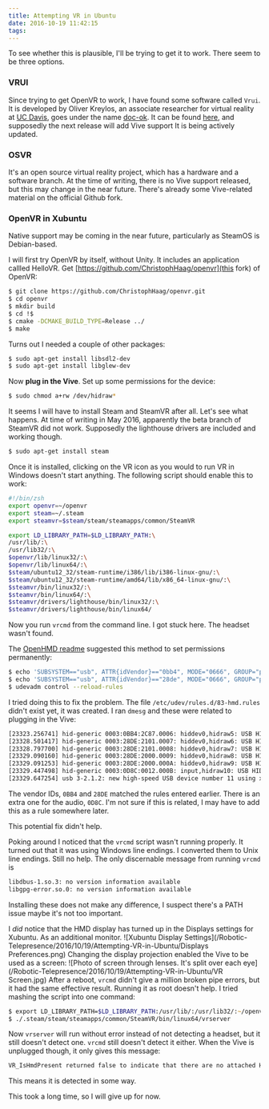 ```yaml
---
title: Attempting VR in Ubuntu
date: 2016-10-19 11:42:15
tags:
---
```

To see whether this is plausible, I'll be trying to get it to work.
There seem to be three options.
### VRUI
Since trying to get OpenVR to work, I have found some software called `Vrui`.
It is developed by Oliver Kreylos, an associate researcher for virtual reality at [UC Davis](http://www.ucdavis.edu/), goes under the name [doc-ok](http://doc-ok.org/?page_id=6).
It can be found [here](http://idav.ucdavis.edu/~okreylos/ResDev/Vrui/), and supposedly the next release will add Vive support
It is being actively updated.

### OSVR
It's an open source virtual reality project, which has a hardware and a software branch.
At the time of writing, there is no Vive support released, but this may change in the near future.
There's already some Vive-related material on the official Github fork.

### OpenVR in Xubuntu
Native support may be coming in the near future, particularly as SteamOS is Debian-based.

I will first try OpenVR by itself, without Unity.
It includes an application callled HelloVR.
Get [https://github.com/ChristophHaag/openvr](this fork) of OpenVR:
```zsh
$ git clone https://github.com/ChristophHaag/openvr.git
$ cd openvr
$ mkdir build
$ cd !$
$ cmake -DCMAKE_BUILD_TYPE=Release ../
$ make
```
Turns out I needed a couple of other packages:
```zsh
$ sudo apt-get install libsdl2-dev
$ sudo apt-get install libglew-dev
```
Now **plug in the Vive**.
Set up some permissions for the device:
```zsh
$ sudo chmod a+rw /dev/hidraw*
```
It seems I will have to install Steam and SteamVR after all. Let's see what happens.
At time of writing in May 2016, apparently the beta branch of SteamVR did not work.
Supposedly the lighthouse drivers are included and working though.
```zsh
$ sudo apt-get install steam
```
Once it is installed, clicking on the VR icon as you would to run VR in Windows doesn't start anything.
The following script should enable this to work:
```zsh vrcmd
#!/bin/zsh
export openvr=~/openvr
export steam=~/.steam
export steamvr=$steam/steam/steamapps/common/SteamVR

export LD_LIBRARY_PATH=$LD_LIBRARY_PATH:\
/usr/lib/:\
/usr/lib32/:\
$openvr/lib/linux32/:\
$openvr/lib/linux64/:\
$steam/ubuntu12_32/steam-runtime/i386/lib/i386-linux-gnu/:\
$steam/ubuntu12_32/steam-runtime/amd64/lib/x86_64-linux-gnu/:\
$steamvr/bin/linux32/:\
$steamvr/bin/linux64/:\
$steamvr/drivers/lighthouse/bin/linux32/:\
$steamvr/drivers/lighthouse/bin/linux64/
```
Now you run `vrcmd` from the command line.
I got stuck here. The headset wasn't found.

The [OpenHMD readme](https://github.com/OpenHMD/OpenHMD/blob/master/README.md) suggested this method to set permissions permanently:
```zsh
$ echo 'SUBSYSTEM=="usb", ATTR{idVendor}=="0bb4", MODE="0666", GROUP="plugdev"' >> /etc/udev/rules.d/83-hmd.rules
$ echo 'SUBSYSTEM=="usb", ATTR{idVendor}=="28de", MODE="0666", GROUP="plugdev"' >> /etc/udev/rules.d/83-hmd.rules
$ udevadm control --reload-rules
```
I tried doing this to fix the problem.
The file `/etc/udev/rules.d/83-hmd.rules` didn't exist yet, it was created.
I ran `dmesg` and these were related to plugging in the Vive:

```zsh
[23323.256741] hid-generic 0003:0BB4:2C87.0006: hiddev0,hidraw5: USB HID v1.11 Device [HTC HTC Vive] on usb-0000:08:00.0-2.1.5/input0
[23328.501417] hid-generic 0003:28DE:2101.0007: hiddev0,hidraw6: USB HID v1.11 Device [Valve Software Watchman Dongle] on usb-0000:08:00.0-2.1.6/input0
[23328.797700] hid-generic 0003:28DE:2101.0008: hiddev0,hidraw7: USB HID v1.11 Device [Valve Software Watchman Dongle] on usb-0000:08:00.0-2.1.7/input0
[23329.090160] hid-generic 0003:28DE:2000.0009: hiddev0,hidraw8: USB HID v1.01 Device [Valve Software Lighthouse FPGA RX] on usb-0000:08:00.0-2.1.1/input0
[23329.091253] hid-generic 0003:28DE:2000.000A: hiddev0,hidraw9: USB HID v1.01 Device [Valve Software Lighthouse FPGA RX] on usb-0000:08:00.0-2.1.1/input1
[23329.447498] hid-generic 0003:0D8C:0012.000B: input,hidraw10: USB HID v1.00 Device [C-Media Electronics Inc. USB Audio Device] on usb-0000:08:00.0-2.1.4/input3
[23329.647254] usb 3-2.1.2: new high-speed USB device number 11 using xhci_hcd
```

The vendor IDs, `0BB4` and `28DE` matched the rules entered earlier.
There is an extra one for the audio, `0D8C`. I'm not sure if this is related, I may have to add this as a rule somewhere later.

This potential fix didn't help.

Poking around I noticed that the `vrcmd` script wasn't running properly.
It turned out that it was using Windows line endings. I converted them to Unix line endings.
Still no help.
The only discernable message from running `vrcmd` is

```zsh
libdbus-1.so.3: no version information available
libgpg-error.so.0: no version information available
```
Installing these does not make any difference, I suspect there's a PATH issue maybe it's not too important.

I *did* notice that the HMD display has turned up in the Displays settings for Xubuntu. As an additional monitor.
![Xubuntu Display Settings](/Robotic-Telepresence/2016/10/19/Attempting-VR-in-Ubuntu/Displays Preferences.png)
Changing the display projection enabled the Vive to be used as a screen:
![Photo of screen through lenses. It's split over each eye](/Robotic-Telepresence/2016/10/19/Attempting-VR-in-Ubuntu/VR Screen.jpg)
After a reboot, `vrcmd` didn't give a million broken pipe errors, but it had the same effective result. Running it as root doesn't help.
I tried mashing the script into one command:
```zsh
$ export LD_LIBRARY_PATH=$LD_LIBRARY_PATH:/usr/lib/:/usr/lib32/:~/openvr/lib/linux32/:~/openvr/lib/linux64/:~/.steam/ubuntu12_32/steam-runtime/i386/lib/i386-linux-gnu/:~/.steam/ubuntu12_32/steam-runtime/amd64/lib/x86_64-linux-gnu/:~/.steam/steam/steamapps/common/SteamVR/bin/linux32/:~/.steam/steam/steamapps/common/SteamVR/bin/linux64/:~/.steam/steam/steamapps/common/SteamVR/drivers/lighthouse/bin/linux32/:~/.steam/steam/steamapps/common/SteamVR/drivers/lighthouse/bin/linux64/
$ ./.steam/steam/steamapps/common/SteamVR/bin/linux64/vrserver
```
Now `vrserver` will run without error instead of not detecting a headset, but it still doesn't detect one. `vrcmd` still doesn't detect it either.
When the Vive is unplugged though, it only gives this message:
```zsh
VR_IsHmdPresent returned false to indicate that there are no attached HMDs.
```
This means it is detected in some way.

This took a long time, so I will give up for now.

